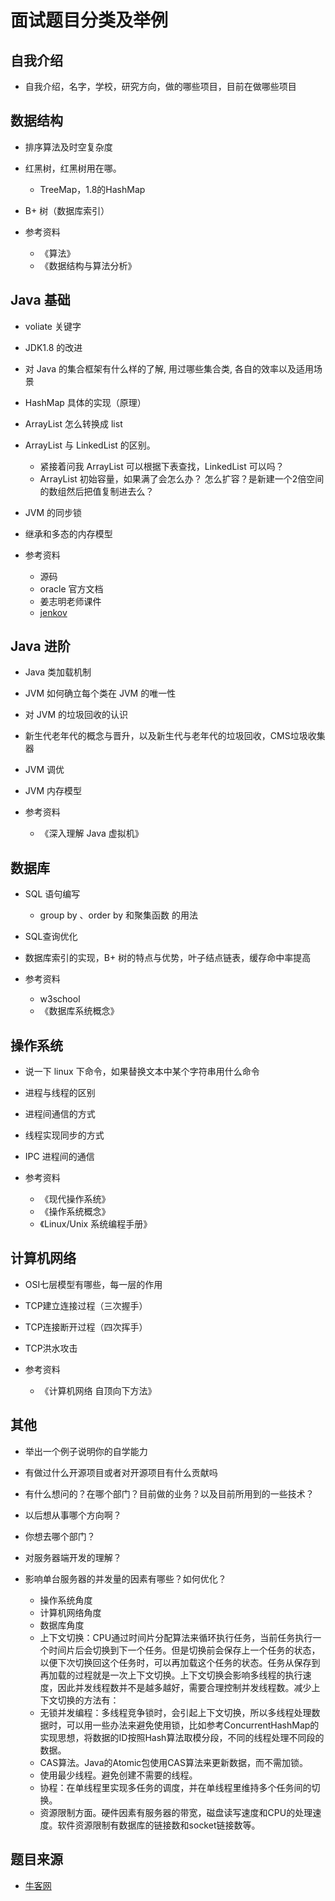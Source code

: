 # 面试题目分类及举例

## 自我介绍

- 自我介绍，名字，学校，研究方向，做的哪些项目，目前在做哪些项目

## 数据结构

- 排序算法及时空复杂度
- 红黑树，红黑树用在哪。
    - TreeMap，1.8的HashMap
- B+ 树（数据库索引）

- 参考资料
    - 《算法》
    - 《数据结构与算法分析》

## Java 基础

- voliate 关键字
- JDK1.8 的改进
- 对 Java 的集合框架有什么样的了解, 用过哪些集合类, 各自的效率以及适用场景
- HashMap 具体的实现（原理）
- ArrayList 怎么转换成 list
- ArrayList 与 LinkedList 的区别。
    - 紧接着问我 ArrayList 可以根据下表查找，LinkedList 可以吗？
    - ArrayList 初始容量，如果满了会怎么办？ 怎么扩容？是新建一个2倍空间的数组然后把值复制进去么？
- JVM 的同步锁
- 继承和多态的内存模型

- 参考资料
    - 源码
    - oracle 官方文档
    - 姜志明老师课件
    - [jenkov](http://tutorials.jenkov.com/)

## Java 进阶

- Java 类加载机制
- JVM 如何确立每个类在 JVM 的唯一性
- 对 JVM 的垃圾回收的认识
- 新生代老年代的概念与晋升，以及新生代与老年代的垃圾回收，CMS垃圾收集器
- JVM 调优
- JVM 内存模型

- 参考资料
    - 《深入理解 Java 虚拟机》

## 数据库

- SQL 语句编写
    - group by 、order by 和聚集函数 的用法
- SQL查询优化
- 数据库索引的实现，B+ 树的特点与优势，叶子结点链表，缓存命中率提高

- 参考资料
    - w3school
    - 《数据库系统概念》

## 操作系统

- 说一下 linux 下命令，如果替换文本中某个字符串用什么命令
- 进程与线程的区别
- 进程间通信的方式
- 线程实现同步的方式
- IPC 进程间的通信

- 参考资料
    - 《现代操作系统》
    - 《操作系统概念》
    - 《Linux/Unix 系统编程手册》

## 计算机网络

- OSI七层模型有哪些，每一层的作用
- TCP建立连接过程（三次握手）
- TCP连接断开过程（四次挥手）
- TCP洪水攻击

- 参考资料
    - 《计算机网络 自顶向下方法》

## 其他

- 举出一个例子说明你的自学能力
- 有做过什么开源项目或者对开源项目有什么贡献吗
- 有什么想问的？在哪个部门？目前做的业务？以及目前所用到的一些技术？
- 以后想从事哪个方向啊？
- 你想去哪个部门？

- 对服务器端开发的理解？
- 影响单台服务器的并发量的因素有哪些？如何优化？
    - 操作系统角度
    - 计算机网络角度
    - 数据库角度
    - 上下文切换：CPU通过时间片分配算法来循环执行任务，当前任务执行一个时间片后会切换到下一个任务。但是切换前会保存上一个任务的状态，以便下次切换回这个任务时，可以再加载这个任务的状态。任务从保存到再加载的过程就是一次上下文切换。上下文切换会影响多线程的执行速度，因此并发线程数并不是越多越好，需要合理控制并发线程数。减少上下文切换的方法有：
    - 无锁并发编程：多线程竞争锁时，会引起上下文切换，所以多线程处理数据时，可以用一些办法来避免使用锁，比如参考ConcurrentHashMap的实现思想，将数据的ID按照Hash算法取模分段，不同的线程处理不同段的数据。
    - CAS算法。Java的Atomic包使用CAS算法来更新数据，而不需加锁。
    - 使用最少线程。避免创建不需要的线程。
    - 协程：在单线程里实现多任务的调度，并在单线程里维持多个任务间的切换。
    - 资源限制方面。硬件因素有服务器的带宽，磁盘读写速度和CPU的处理速度。软件资源限制有数据库的链接数和socket链接数等。

## 题目来源

- [牛客网](https://www.nowcoder.com/)
